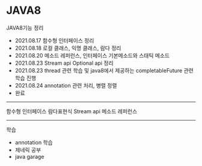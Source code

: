 # JAVA8
JAVA8기능 정리

- 2021.08.17 함수형 인터페이스 정리
- 2021.08.18 로컬 클래스, 익명 클래스, 람다 정리
- 2021.08.20 메소드 레퍼런스, 인터페이스 기본메소드와 스태틱 메소드
- 2021.08.23 Stream api Optional api 정리
- 2021.08.23 thread 관련 학습 및 java8에서 제공하는 completableFuture 관련 학습 진행
- 2021.08.24 annotation 관련 처리, 병렬 정렬
- 완료

-------------------------
함수형 인터페이스
람다표현식
Stream api 
메소드 레퍼런스

-------
학습 
- annotation 학습
- 제네릭 공부
- java garage 


